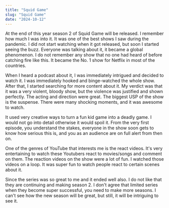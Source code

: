 ```yaml
---
title: "Squid Game"
slug: "Squid Game"
date: "2024-10-12"
---
```


At the end of this year season 2 of Squid Game will be released. I remember how much I was into it. It was one of the best shows I saw during the pandemic. I did not start watching when it got released, but soon I started seeing the buzz. Everyone was talking about it, it became a global phenomenon. I do not remember any show that no one had heard of before catching fire like this. It became the No. 1 show for Netflix in most of the countries. 

When I heard a podcast about it, I was immediately intrigued and decided to watch it. I was immediately hooked and binge-watched the whole show. After that, I started searching for more content about it. My verdict was that it was a very violent, bloody show, but the violence was justified and shown perfectly. The acting and direction were great. The biggest USP of the show is the suspense. There were many shocking moments, and it was awesome to watch.

It used very creative ways to turn a fun kid game into a deadly game. I would not go into detail otherwise it would spoil it. From the very first episode, you understand the stakes, everyone in the show soon gets to know how serious this is, and you as an audience are on full alert from then on. 

One of the genres of YouTube that interests me is the react videos. It's very entertaining to watch these Youtubers react to movies/songs and comment on them. The reaction videos on the show were a lot of fun. I watched those videos on a loop. It was super fun to watch people react to certain scenes about it. 

Since the series was so great to me and it ended well also. I do not like that they are continuing and making season 2. I don't agree that limited series when they become super successful, you need to make more seasons. I can't see how the new season will be great, but still, it will be intriguing to see it. 
